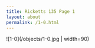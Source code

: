 ```yaml
---
title: Ricketts 135 Page 1
layout: about
permalink: /1-0.html
---
```

![1-0](/objects/1-0.jpg | width=90)
